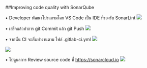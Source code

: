 ##Improving code quality with SonarQube

•	Developer พัฒนาโปรแกรมโดย VS Code เป็น IDE ที่รองรับ SonarLint
<img src="https://ardnarong.github.io/neis0736-cicd/Improving%20code%20quality%20with%20SonarQube/images/img%20(1).png" />

•	เสร็จแล้วทำการ git Commit แล้ว git Push 
<img src="https://ardnarong.github.io/neis0736-cicd/Improving%20code%20quality%20with%20SonarQube/images/img%20(2).png" />

•	จากนั้น CI จะเริ่มทำงานตาม ไฟล์ .gitlab-ci.yml
<img src="https://ardnarong.github.io/neis0736-cicd/Improving%20code%20quality%20with%20SonarQube/images/img%20(3).png" />

<img src="https://ardnarong.github.io/neis0736-cicd/Improving%20code%20quality%20with%20SonarQube/images/img%20(4).png" />

•	ไปดูผลการ Review source code ที่ https://sonarcloud.io
<img src="https://ardnarong.github.io/neis0736-cicd/Improving%20code%20quality%20with%20SonarQube/images/img%20(5).png" />

